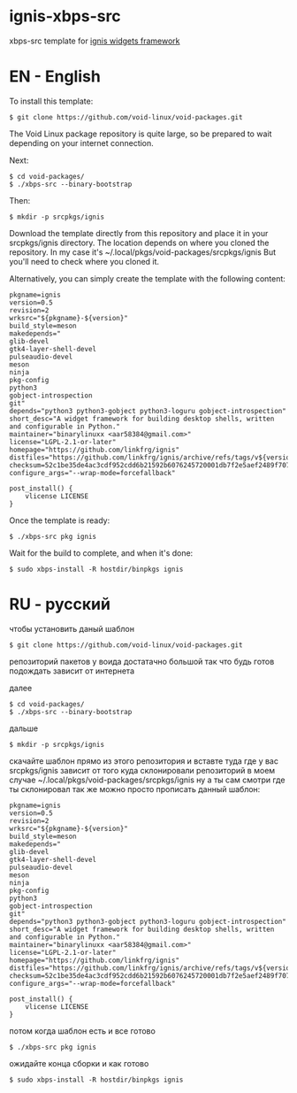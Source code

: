 # ignis-xbps-src
xbps-src template for [ignis widgets framework](https://github.com/linkfrg/ignis)

# EN - English
To install this template:
```
$ git clone https://github.com/void-linux/void-packages.git
```
The Void Linux package repository is quite large, so be prepared to wait depending on your internet connection.

Next:
```
$ cd void-packages/
$ ./xbps-src --binary-bootstrap
```
Then:
```
$ mkdir -p srcpkgs/ignis
```
Download the template directly from this repository and place it in your srcpkgs/ignis directory.
The location depends on where you cloned the repository. In my case it's ~/.local/pkgs/void-packages/srcpkgs/ignis
But you'll need to check where you cloned it.

Alternatively, you can simply create the template with the following content:
```
pkgname=ignis
version=0.5
revision=2
wrksrc="${pkgname}-${version}"
build_style=meson
makedepends="
glib-devel
gtk4-layer-shell-devel
pulseaudio-devel
meson
ninja
pkg-config
python3
gobject-introspection
git"
depends="python3 python3-gobject python3-loguru gobject-introspection"
short_desc="A widget framework for building desktop shells, written and configurable in Python."
maintainer="binarylinuxx <aar58384@gmail.com>"
license="LGPL-2.1-or-later"
homepage="https://github.com/linkfrg/ignis"
distfiles="https://github.com/linkfrg/ignis/archive/refs/tags/v${version}.tar.gz"
checksum=52c1be35de4ac3cdf952cdd6b21592b6076245720001db7f2e5aef2489f70768
configure_args="--wrap-mode=forcefallback"

post_install() {
    vlicense LICENSE
}
```
Once the template is ready:
```
$ ./xbps-src pkg ignis
```
Wait for the build to complete, and when it's done:
```
$ sudo xbps-install -R hostdir/binpkgs ignis
```
# RU - русский
чтобы установить даный шаблон
```
$ git clone https://github.com/void-linux/void-packages.git
```
репозиторий пакетов у воида достатачно большой так что будь готов подождать зависит от интернета

далее
```
$ cd void-packages/
$ ./xbps-src --binary-bootstrap
```

дальше
```
$ mkdir -p srcpkgs/ignis
```
скачайте шаблон прямо из этого репозитория и вставте туда где у вас srcpkgs/ignis
зависит от того куда склонировали репозиторий в моем случае ~/.local/pkgs/void-packages/srcpkgs/ignis
ну а ты сам смотри где ты склонировал
так же можно просто прописать данный шаблон:
```
pkgname=ignis
version=0.5
revision=2
wrksrc="${pkgname}-${version}"
build_style=meson
makedepends="
glib-devel
gtk4-layer-shell-devel
pulseaudio-devel
meson
ninja
pkg-config
python3
gobject-introspection
git"
depends="python3 python3-gobject python3-loguru gobject-introspection"
short_desc="A widget framework for building desktop shells, written and configurable in Python."
maintainer="binarylinuxx <aar58384@gmail.com>"
license="LGPL-2.1-or-later"
homepage="https://github.com/linkfrg/ignis"
distfiles="https://github.com/linkfrg/ignis/archive/refs/tags/v${version}.tar.gz"
checksum=52c1be35de4ac3cdf952cdd6b21592b6076245720001db7f2e5aef2489f70768
configure_args="--wrap-mode=forcefallback"

post_install() {
    vlicense LICENSE
}
```
потом когда шаблон есть и все готово
```
$ ./xbps-src pkg ignis
```
ожидайте конца сборки
и как готово
```
$ sudo xbps-install -R hostdir/binpkgs ignis
```
